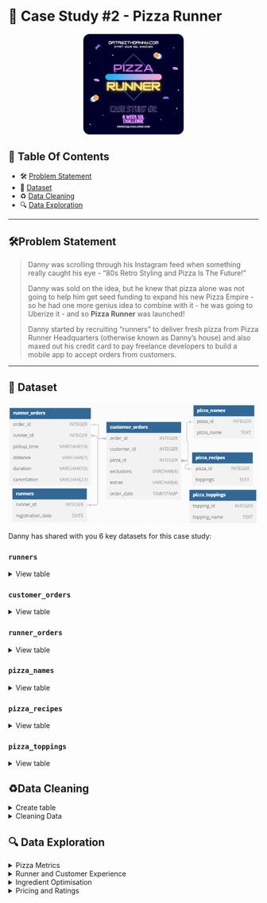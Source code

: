 # 🍕 Case Study #2 - Pizza Runner
<p align="center">
<img src="https://github.com/seeam1026/SQL-data-exploration/blob/main/IMG/case%20study%202.png" width=40% height=40%>

## 📕 Table Of Contents
  - 🛠️ [Problem Statement](#problem-statement)
  - 📂 [Dataset](#-dataset)
  - ♻️ [Data Cleaning](#data-cleaning)
  - 🔍 [Data Exploration](#-data-exploration)

---

## 🛠Problem Statement

> Danny was scrolling through his Instagram feed when something really caught his eye - “80s Retro Styling and Pizza Is The Future!”
> 
> Danny was sold on the idea, but he knew that pizza alone was not going to help him get seed funding to expand his new Pizza Empire - so he had one more genius idea to combine with it - he was going to Uberize it - and so **Pizza Runner** was launched!
> 
> Danny started by recruiting “runners” to deliver fresh pizza from Pizza Runner Headquarters (otherwise known as Danny’s house) and also maxed out his credit card to pay freelance developers to build a mobile app to accept orders from customers.

---

## 📂 Dataset
<p align="center">
<img src="https://github.com/seeam1026/SQL-data-exploration/blob/main/Case%20study-Pizza%20runner/pizza%20runner%20erd.png">

Danny has shared with you 6 key datasets for this case study:

### **```runners```**
<details>
<summary>
View table
</summary>

The runners table shows the **```registration_date```** for each new runner.


|runner_id|registration_date|
|---------|-----------------|
|1        |1/1/2021         |
|2        |1/3/2021         |
|3        |1/8/2021         |
|4        |1/15/2021        |

</details>


### **```customer_orders```**

<details>
<summary>
View table
</summary>

Customer pizza orders are captured in the **```customer_orders```** table with 1 row for each individual pizza that is part of the order.

| order_id | customer_id | pizza_id | exclusions | extras | order_time          |
| -------- | ----------- | -------- | ---------- | ------ | ------------------- |
| 1        | 101         | 1        |            |        | 2020-01-01 18:05:02 |
| 2        | 101         | 1        |            |        | 2020-01-01 19:00:52 |
| 3        | 102         | 1        |            |        | 2020-01-02 23:51:23 |
| 3        | 102         | 2        |            |        | 2020-01-02 23:51:23 |
| 4        | 103         | 1        | 4          |        | 2020-01-04 13:23:46 |
| 4        | 103         | 1        | 4          |        | 2020-01-04 13:23:46 |
| 4        | 103         | 2        | 4          |        | 2020-01-04 13:23:46 |
| 5        | 104         | 1        | null       | 1      | 2020-01-08 21:00:29 |
| 6        | 101         | 2        | null       | null   | 2020-01-08 21:03:13 |
| 7        | 105         | 2        | null       | 1      | 2020-01-08 21:20:29 |
| 8        | 102         | 1        | null       | null   | 2020-01-09 23:54:33 |
| 9        | 103         | 1        | 4          | 1, 5   | 2020-01-10 11:22:59 |
| 10       | 104         | 1        | null       | null   | 2020-01-11 18:34:49 |
| 10       | 104         | 1        | 2, 6       | 1, 4   | 2020-01-11 18:34:49 |

</details>

### **```runner_orders```**

<details>
<summary>
View table
</summary>

After each orders are received through the system - they are assigned to a runner - however not all orders are fully completed and can be cancelled by the restaurant or the customer.

The **```pickup_time```** is the timestamp at which the runner arrives at the Pizza Runner headquarters to pick up the freshly cooked pizzas. 

The **```distance```** and **```duration```** fields are related to how far and long the runner had to travel to deliver the order to the respective customer.


| order_id | runner_id | pickup_time         | distance | duration   | cancellation            |
| -------- | --------- | ------------------- | -------- | ---------- | ----------------------- |
| 1        | 1         | 2020-01-01 18:15:34 | 20km     | 32 minutes |                         |
| 2        | 1         | 2020-01-01 19:10:54 | 20km     | 27 minutes |                         |
| 3        | 1         | 2020-01-03 00:12:37 | 13.4km   | 20 mins    |                         |
| 4        | 2         | 2020-01-04 13:53:03 | 23.4     | 40         |                         |
| 5        | 3         | 2020-01-08 21:10:57 | 10       | 15         |                         |
| 6        | 3         | null                | null     | null       | Restaurant Cancellation |
| 7        | 2         | 2020-01-08 21:30:45 | 25km     | 25mins     | null                    |
| 8        | 2         | 2020-01-10 00:15:02 | 23.4 km  | 15 minute  | null                    |
| 9        | 2         | null                | null     | null       | Customer Cancellation   |
| 10       | 1         | 2020-01-11 18:50:20 | 10km     | 10minutes  | null                    |


</details>

### **```pizza_names```**

<details>
<summary>
View table
</summary>

|pizza_id|pizza_name|
|--------|----------|
|1       |Meat Lovers|
|2       |Vegetarian|

</details>

### **```pizza_recipes```**

<details>
<summary>
View table
</summary>

Each **```pizza_id```** has a standard set of **```toppings```** which are used as part of the pizza recipe.


|pizza_id|toppings |
|--------|---------|
|1       |1, 2, 3, 4, 5, 6, 8, 10| 
|2       |4, 6, 7, 9, 11, 12| 

</details>

### **```pizza_toppings```**

<details>
<summary>
View table
</summary>

This table contains all of the **```topping_name```** values with their corresponding **```topping_id```** value.


|topping_id|topping_name|
|----------|------------|
|1         |Bacon       | 
|2         |BBQ Sauce   | 
|3         |Beef        |  
|4         |Cheese      |  
|5         |Chicken     |     
|6         |Mushrooms   |  
|7         |Onions      |     
|8         |Pepperoni   | 
|9         |Peppers     |   
|10        |Salami      | 
|11        |Tomatoes    | 
|12        |Tomato Sauce|

</details>

## ♻Data Cleaning
<details>
<summary>
Create table
</summary>

** **	
 ```sql
	DROP TABLE IF EXISTS runners;
	CREATE TABLE runners (
	  "runner_id" INTEGER,
	  "registration_date" DATE
	);
	INSERT INTO runners
	  ("runner_id", "registration_date")
	VALUES
	  (1, '2021-01-01'),
	  (2, '2021-01-03'),
	  (3, '2021-01-08'),
	  (4, '2021-01-15');
	
	
	DROP TABLE IF EXISTS customer_orders;
	CREATE TABLE customer_orders (
	  "order_id" INTEGER,
	  "customer_id" INTEGER,
	  "pizza_id" INTEGER,
	  "exclusions" VARCHAR(4),
	  "extras" VARCHAR(4),
	  "order_time" TIMESTAMP
	);
	
	INSERT INTO customer_orders
	  ("order_id", "customer_id", "pizza_id", "exclusions", "extras", "order_time")
	VALUES
	  ('1', '101', '1', '', '', '2020-01-01 18:05:02'),
	  ('2', '101', '1', '', '', '2020-01-01 19:00:52'),
	  ('3', '102', '1', '', '', '2020-01-02 23:51:23'),
	  ('3', '102', '2', '', NULL, '2020-01-02 23:51:23'),
	  ('4', '103', '1', '4', '', '2020-01-04 13:23:46'),
	  ('4', '103', '1', '4', '', '2020-01-04 13:23:46'),
	  ('4', '103', '2', '4', '', '2020-01-04 13:23:46'),
	  ('5', '104', '1', 'null', '1', '2020-01-08 21:00:29'),
	  ('6', '101', '2', 'null', 'null', '2020-01-08 21:03:13'),
	  ('7', '105', '2', 'null', '1', '2020-01-08 21:20:29'),
	  ('8', '102', '1', 'null', 'null', '2020-01-09 23:54:33'),
	  ('9', '103', '1', '4', '1, 5', '2020-01-10 11:22:59'),
	  ('10', '104', '1', 'null', 'null', '2020-01-11 18:34:49'),
	  ('10', '104', '1', '2, 6', '1, 4', '2020-01-11 18:34:49');
	
	
	DROP TABLE IF EXISTS runner_orders;
	CREATE TABLE runner_orders (
	  "order_id" INTEGER,
	  "runner_id" INTEGER,
	  "pickup_time" VARCHAR(19),
	  "distance" VARCHAR(7),
	  "duration" VARCHAR(10),
	  "cancellation" VARCHAR(23)
	);
	
	INSERT INTO runner_orders
	  ("order_id", "runner_id", "pickup_time", "distance", "duration", "cancellation")
	VALUES
	  ('1', '1', '2020-01-01 18:15:34', '20km', '32 minutes', ''),
	  ('2', '1', '2020-01-01 19:10:54', '20km', '27 minutes', ''),
	  ('3', '1', '2020-01-03 00:12:37', '13.4km', '20 mins', NULL),
	  ('4', '2', '2020-01-04 13:53:03', '23.4', '40', NULL),
	  ('5', '3', '2020-01-08 21:10:57', '10', '15', NULL),
	  ('6', '3', 'null', 'null', 'null', 'Restaurant Cancellation'),
	  ('7', '2', '2020-01-08 21:30:45', '25km', '25mins', 'null'),
	  ('8', '2', '2020-01-10 00:15:02', '23.4 km', '15 minute', 'null'),
	  ('9', '2', 'null', 'null', 'null', 'Customer Cancellation'),
	  ('10', '1', '2020-01-11 18:50:20', '10km', '10minutes', 'null');
	
	
	DROP TABLE IF EXISTS pizza_names;
	CREATE TABLE pizza_names (
	  "pizza_id" INTEGER,
	  "pizza_name" TEXT
	);
	INSERT INTO pizza_names
	  ("pizza_id", "pizza_name")
	VALUES
	  (1, 'Meatlovers'),
	  (2, 'Vegetarian');
	
	
	DROP TABLE IF EXISTS pizza_recipes;
	CREATE TABLE pizza_recipes (
	  "pizza_id" INTEGER,
	  "toppings" TEXT
	);
	INSERT INTO pizza_recipes
	  ("pizza_id", "toppings")
	VALUES
	  (1, '1, 2, 3, 4, 5, 6, 8, 10'),
	  (2, '4, 6, 7, 9, 11, 12');
	
	
	DROP TABLE IF EXISTS pizza_toppings;
	CREATE TABLE pizza_toppings (
	  "topping_id" INTEGER,
	  "topping_name" TEXT
	);
	INSERT INTO pizza_toppings
	  ("topping_id", "topping_name")
	VALUES
	  (1, 'Bacon'),
	  (2, 'BBQ Sauce'),
	  (3, 'Beef'),
	  (4, 'Cheese'),
	  (5, 'Chicken'),
	  (6, 'Mushrooms'),
	  (7, 'Onions'),
	  (8, 'Pepperoni'),
	  (9, 'Peppers'),
	  (10, 'Salami'),
	  (11, 'Tomatoes'),
	  (12, 'Tomato Sauce');
```		
</details>

<details>
<summary>
Cleaning Data
</summary>

## Clean customer_orders data:
**```customer_orders```**
- Converting ```null``` and ```NaN``` values into blanks ```''``` in ```exclusions``` and ```extras```
```sql
	UPDATE customer_orders
	SET exclusions = CASE WHEN exclusions = '' or exclusions LIKE '%null%' or exclusions LIKE '%nan%' THEN NULL ELSE exclusions END,
	    extras = CASE WHEN extras = '' or extras LIKE '%null%' or extras LIKE '%nan%' THEN NULL ELSE extras END;
```
## Clean runner_orders data:
**```runner_orders```**

- Converting ```'null'``` text values into null values for ```pickup_time```, ```distance``` and ```duration```
- Extracting only numbers and decimal spaces for the distance and duration columns
- Converting blanks, ```'null'``` and ```NaN``` into null values for cancellation 
  ```sql
   UPDATE runner_orders
   SET 	pickup_time = CASE WHEN pickup_time LIKE '%null%' THEN NULL ELSE pickup_time END,
  	distance = CASE WHEN distance LIKE '%null%' THEN NULL ELSE distance END,
  	duration = CASE WHEN duration LIKE '%null%' THEN NULL ELSE duration END,
  	cancellation = CASE WHEN cancellation LIKE '%null%' or cancellation LIKE '%nan%' or cancellation = '' THEN NULL ELSE cancellation END;

    UPDATE runner_orders
    SET	distance = replace(distance, 'km', ''),
  	duration = trim(regexp_replace(duration, 'minute|mins|min|minutes', ''));

    SELECT * FROM runner_orders;
  ```

## Clean pizza_recipes data:
**```pizza_recipes```**

```sql
   CREATE TEMP TABLE temp_pizza_recipe(pizza_id INT, pizza_topping TEXT);
   INSERT INTO temp_pizza_recipe(pizza_id, pizza_topping)
   SELECT pizza_id, unnest(string_to_array(toppings, ',')) 
   FROM pizza_recipes;
   TRUNCATE TABLE pizza_recipes;
   INSERT INTO pizza_recipes(pizza_id, toppings)
   SELECT pizza_id, pizza_topping FROM temp_pizza_recipe;
   SELECT * FROM pizza_recipes;
	
   DROP TABLE IF EXISTS temp_pizza_recipe;
	
   ALTER TABLE pizza_recipes 
   ALTER COLUMN toppings TYPE INT
   USING toppings::INT;
```
	
</details>


## 🔍 Data Exploration

<details>
<summary> 
Pizza Metrics
</summary>

### **Q1. How many pizzas were ordered?**
```sql
SELECT COUNT(pizza_id) as pizza_count
FROM customer_orders
```
|pizza_count|
|-----------|
|14         |

### **Q2. How many unique customer orders were made?**
```sql
SELECT COUNT(DISTINCT order_id) AS order_count
FROM customer_orders;
```
|order_count|
|-----------|
|10         |


### **Q3. How many successful orders were delivered by each runner?**
```sql
 SELECT runner_id,
	COUNT(order_id) AS successful_orders
 FROM runner_orders
 WHERE cancellation is NULL
 GROUP BY runner_id;
```

| runner_id | successful_orders |
|-----------|-------------------|
| 1         | 4                 |
| 2         | 3                 |
| 3         | 1                 |


### **Q4. How many of each type of pizza was delivered?**
```SQL
SELECT  pizza_names.pizza_name,
	cte.pizza_type_count
FROM pizza_names
JOIN	
	(SELECT co.pizza_id,
		COUNT(co.order_id) AS pizza_type_count
	FROM runner_orders AS ru
	JOIN customer_orders AS co 
	ON co.order_id = ru.order_id 
	WHERE ru.cancellation is NULL
	GROUP BY co.pizza_id) AS cte
ON cte.pizza_id = pizza_names.pizza_id
```

| pizza_name | pizza_type_count |
|------------|------------------|
| Meatlovers | 9                |
| Vegetarian | 3                |


### **Q5. How many Vegetarian and Meatlovers were ordered by each customer?**
```SQL
SELECT 	customer_id, 
	SUM(CASE WHEN pizza_id = 1 THEN 1 ELSE 0 END) AS meat_lovers,
	SUM(CASE WHEN pizza_id = 2 THEN 1 ELSE 0 END) AS vegetarian
FROM customer_orders
GROUP BY customer_id;
```

| customer_id | meat_lovers | vegetarian |
|-------------|-------------|------------|
| 101         | 2           | 1          |
| 103         | 3           | 1          |
| 104         | 3           | 0          |
| 105         | 0           | 1          |
| 102         | 2           | 1          |

### **Q6. What was the maximum number of pizzas delivered in a single order?**
```SQL
SELECT MAX(pizza_count_per_order) AS max_count
FROM (
  SELECT
	co.order_id,
	COUNT(co.pizza_id) AS pizza_count_per_order
  FROM runner_orders AS ru
  JOIN customer_orders AS co
  	ON co.order_id = ru.order_id
  WHERE ru.cancellation is NULL
  GROUP BY co.order_id) AS cte;
 ``` 

| max_count |
|-----------|
| 3         |


### **Q7. For each customer, how many delivered pizzas had at least 1 change and how many had no changes?**
```SQL
SELECT
  co.customer_id,
  SUM(CASE WHEN co.exclusions IS NOT NULL OR co.extras IS NOT NULL THEN 1 ELSE 0 END) AS changes,
  SUM(CASE WHEN co.exclusions is NULL AND co.extras is NULL THEN 1 ELSE 0 END) AS no_change
FROM runner_orders AS ru
JOIN customer_orders AS co
  ON ru.order_id = co.order_id
WHERE ru.cancellation is NULL
GROUP BY co.customer_id
ORDER BY co.customer_id;
```

| customer_id | changes | no_change |
|-------------|---------|-----------|
| 101         | 0       | 2         |
| 102         | 0       | 3         |
| 103         | 3       | 3         |
| 104         | 2       | 2         |
| 105         | 1       | 1         |


### **Q8. How many pizzas were delivered that had both exclusions and extras?**
```SQL
SELECT
  SUM(CASE WHEN co.exclusions IS NOT NULL AND co.extras IS NOT NULL THEN 1 ELSE 0 END) AS pizza_count
FROM runner_orders AS ru
JOIN customer_orders AS co
  ON co.order_id = ru.order_id
WHERE ru.cancellation IS NULL;
```  

| pizza_count |
|-------------|
| 1           |


### **Q9. What was the total volume of pizzas ordered for each hour of the day?**
```SQL
SELECT
  DATE_PART('hour', order_time) AS hour_of_day,
  COUNT(pizza_id) as pizza_count
FROM customer_orders
GROUP BY hour_of_day
ORDER BY hour_of_day;
```

| hour_of_day | pizza_count |
|-------------|-------------|
| 11          | 1           |
| 12          | 2           |
| 13          | 3           |
| 18          | 3           |
| 19          | 1           |
| 21          | 3           |
| 23          | 1           |

### **Q10. What was the volume of orders for each day of the week?**
```SQL
SELECT
  TO_CHAR(order_time,'day') AS day_of_week,
  COUNT(pizza_id) AS pizza_count
FROM customer_orders
GROUP BY day_of_week, DATE_PART('dow', order_time)
ORDER BY DATE_PART('dow', order_time);
```

| day_of_week | pizza_count |
|-------------|-------------|
| Friday      | 1           |
| Saturday    | 5           |
| Thursday    | 3           |
| Wednesday   | 5           |

</details>

<details>
<summary>
Runner and Customer Experience
</summary>

### **Q1. How many runners signed up for each 1 week period? (i.e. week starts 2021-01-01)**
```SQL
WITH runner_signups AS (
  SELECT
    runner_id,
    registration_date,
    registration_date - ((registration_date - '2021-01-01') % 7)  AS start_of_week
  FROM pizza_runner.runners
)
SELECT
  start_of_week,
  COUNT(runner_id) AS signups
FROM runner_signups
GROUP BY start_of_week
ORDER BY start_of_week;
```

| start_of_week            | signups |
|--------------------------|---------|
| 2021-01-01T00:00:00.000Z | 2       |
| 2021-01-08T00:00:00.000Z | 1       |
| 2021-01-15T00:00:00.000Z | 1       |

### **Q2. What was the average time in minutes it took for each runner to arrive at the Pizza Runner HQ to pickup the order?**
```SQL
SELECT
  ru.runner_id,
  DATE_PART('minute', AVG(ru.pickup_time::timestamp - co.order_time)) AS avg_arrival_minutes
FROM runner_orders AS ru
JOIN customer_orders AS co 
 ON co.order_id = ru.order_id
WHERE ru.cancellation IS NULL
GROUP BY ru.runner_id;
```
| runner_id | avg_arrival_minutes |
|-----------|---------------------|
| 1         | 15                  |
| 2         | 23                  |
| 3         | 10                  |

### **Q3. Is there any relationship between the number of pizzas and how long the order takes to prepare?**
```SQL
SELECT
  ru.order_id,
  count(co.pizza_id) AS pizzas_count,
  ROUND(EXTRACT(EPOCH FROM (ru.pickup_time::TIMESTAMP - co.order_time))::DECIMAL/60, 2) AS avg_time,
  CASE  WHEN COUNT(co.pizza_id) = 1 THEN 'Takes more than 10 minutes to prepare'
	WHEN COUNT(co.pizza_id) > 1 THEN 'Preparation time is based on order quantity, approximately or more than 10 minutes per order' END AS relationship
FROM runner_orders AS ru
JOIN customer_orders AS co
  ON co.order_id = ru.order_id 
WHERE ru.pickup_time IS NOT NULL
GROUP BY ru.order_id, ru.pickup_time, co.order_time
ORDER BY ru.order_id;
```

| order_id | pizzas_count | avg_time | relationship                                                                                 |
| -------- | ------------ | -------- | -------------------------------------------------------------------------------------------- |
| 1        | 1            | 10.53    | Takes more than 10 minutes to prepare                                                        |
| 2        | 1            | 10.03    | Takes more than 10 minutes to prepare                                                        |
| 3        | 2            | 21.23    | Preparation time is based on order quantity, approximately or more than 10 minutes per order |
| 4        | 3            | 29.28    | Preparation time is based on order quantity, approximately or more than 10 minutes per order |
| 5        | 1            | 10.47    | Takes more than 10 minutes to prepare                                                        |
| 7        | 1            | 10.27    | Takes more than 10 minutes to prepare                                                        |
| 8        | 1            | 20.48    | Takes more than 10 minutes to prepare                                                        |
| 10       | 2            | 15.52    | Preparation time is based on order quantity, approximately or more than 10 minutes per order |


### **Q4. What was the average distance travelled for each runner?**
```SQL
SELECT  runner_id,
	ROUND(AVG(distance::DECIMAL), 2) AS avg_distance
FROM runner_orders
GROUP BY runner_id
ORDER BY runner_id;
```

| runner_id | avg_distance |
|-----------|--------------|
| 1         | 15.85        |
| 2         | 23.93        |
| 3         | 10.00        |

### **Q5. What was the difference between the longest and shortest delivery times for all orders?**
```SQL
SELECT MAX(duration::INT) - MIN(duration::INT) AS difference
FROM runner_orders;
```

| difference |
|------------|
| 30         |

### **Q6. What was the average speed for each runner for each delivery and do you notice any trend for these values?**
```SQL
SELECT
  ru.order_id,
  ru.runner_id,
  COUNT(co.pizza_id) AS pizza_count,
  ROUND(AVG(distance::DECIMAL), 1) AS distance,
  ROUND(AVG(duration::INT), 1) AS duration,
  ROUND(AVG(ru.distance::DECIMAL/ru.duration::INT)*60, 2) AS speed_kmh
FROM runner_orders AS ru
JOIN customer_orders AS co
  ON ru.order_id = co.order_id
WHERE ru.cancellation IS NULL
GROUP BY ru.order_id, ru.runner_id
ORDER BY speed_kmh DESC;
```

| order_id | runner_id | pizzas_count | distance | duration | speed_kmh |
|----------|-----------|--------------|----------|----------|-----------|
| 8        | 2         | 1            | 23.4     | 15       | 93.60 	|
| 7        | 2         | 1            | 25       | 25       | 60.00 	|
| 10       | 1         | 2            | 10       | 10       | 60.00 	|
| 2        | 1         | 1            | 20       | 27       | 44.44 	|
| 3        | 1         | 2            | 13.4     | 20       | 40.20 	|
| 5        | 3         | 1            | 10       | 15       | 40.00 	|
| 1        | 1         | 1            | 20       | 32       | 37.50 	|
| 4        | 2         | 3            | 23.4     | 40       | 35.10 	|

**Finding:**
- **Orders are listed in decreasing order of average speed:**
> *Although the fastest order delivered only 1 pizza and the slowest order delivered 3 pizzas, there is no clear trend indicating that more pizzas in an order result in slower delivery speeds.*


### **Q7. What is the successful delivery percentage for each runner?**
```sql
SELECT
  ru.runner_id,
  ROUND(100.0*cte.successful_order/COUNT(ru.order_id)) AS delivery_percent
FROM runner_orders AS ru
JOIN (
    SELECT
	runner_id,
	COUNT(order_id) AS successful_order
    FROM runner_orders
    WHERE pickup_time IS NOT NULL
    GROUP BY runner_id) AS cte
 ON cte.runner_id = ru.runner_id
GROUP BY ru.runner_id, cte.successful_order
ORDER BY ru.runner_id;
```

| runner_id | delivery_percent |
|-----------|------------------|
| 1         | 100              |
| 2         | 75               |
| 3         | 50               |


</details>

<details>
	<summary>
		Ingredient Optimisation
	</summary>
	
 ### **Q1. What are the standard ingredients for each pizza?**
 ```SQL
    WITH CTE AS (
      SELECT pz.pizza_id, STRING_AGG(pt.topping_name, ',') AS standard_ingredients
      FROM pizza_recipes AS pz
      JOIN pizza_toppings AS pt 
      ON pz.toppings = pt.topping_id
      GROUP BY pz.pizza_id)
      
    SELECT pizza_names.pizza_name, CTE.standard_ingredients
    FROM pizza_names
    JOIN CTE
    ON CTE.pizza_id = pizza_names.pizza_id;
```
>Output

| pizza_name | standard_ingredients                                           |
| ---------- | -------------------------------------------------------------- |
| Meatlovers | Bacon,BBQ Sauce,Beef,Cheese,Chicken,Mushrooms,Pepperoni,Salami |
| Vegetarian | Cheese,Mushrooms,Onions,Peppers,Tomatoes,Tomato Sauce          |

### **Q2. What was the most commonly added extra?**
```SQL
    WITH CTE_extras AS (
      SELECT DISTINCT extras, COUNT(order_id) AS total_order
      FROM (
      	SELECT order_id, pizza_id, CAST(UNNEST(string_to_array(extras,',')) AS INT) AS extras
      	FROM customer_orders
      	WHERE extras IS NOT NULL) AS cte
      GROUP BY extras
      ORDER BY total_order DESC)
    	
    SELECT 
    	pizza_toppings.topping_name, 
    	CTE_extras.total_order
    FROM pizza_toppings
    JOIN CTE_extras
    ON CTE_extras.extras = pizza_toppings.topping_id
    ORDER BY CTE_extras.total_order DESC
    LIMIT 1;
```
>Output

| topping_name | total_order |
| ------------ | ----------- |
| Bacon        | 4           |

### **Q3. What was the most common exclusion?**
```SQL
    WITH CTE_exclusion AS (
      SELECT DISTINCT exclusions, COUNT(order_id) AS total_order
      FROM (
      	SELECT order_id, pizza_id, CAST(UNNEST(string_to_array(exclusions,',')) AS INT) AS exclusions
        FROM customer_orders
        WHERE exclusions IS NOT NULL) AS cte
      GROUP BY exclusions
      ORDER BY total_order DESC)
    	
    SELECT 
    	pizza_toppings.topping_name, 
    	CTE_exclusion.total_order
    FROM pizza_toppings
    JOIN CTE_exclusion 
    ON CTE_exclusion.exclusions = pizza_toppings.topping_id
    ORDER BY CTE_exclusion.total_order DESC
    LIMIT 1;
```
>Output

| topping_name | total_order |
| ------------ | ----------- |
| Cheese       | 4           |

### **Q4. Generate an order item for each record in the customers_orders table in the format of one of the following:
* Meat Lovers
* Meat Lovers - Exclude Beef
* Meat Lovers - Extra Bacon
* Meat Lovers - Exclude Cheese, Bacon - Extra Mushroom, Peppers
```SQL
    SELECT order_id, customer_id,
    CASE WHEN pizza_id = 1 AND exclusions = '4' AND extras LIKE '%1%' AND extras LIKE '%5%' THEN 'Meat lover - Extra Bacon, Chicken - Exclude Cheese'
    	WHEN pizza_id = 1 AND extras LIKE '%1%' AND extras LIKE '%4%' AND exclusions LIKE '%2%' AND exclusions LIKE '%6%' THEN 'Meat Lover - Exclude BBQ Sauce, Mushrooms - Extra Bacon, Cheese'
    	WHEN exclusions LIKE '%4%' THEN 'Meat Lover - Exclude cheese'
    	WHEN pizza_id = 1 AND extras LIKE'%1%' THEN 'Meat Lover - Extra Bacon'
        ELSE 'Meat Lover' END
    FROM customer_orders
    WHERE pizza_id = 1;

```
>Output

| order_id | customer_id | case                                                            |
| -------- | ----------- | --------------------------------------------------------------- |
| 1        | 101         | Meat Lover                                                      |
| 2        | 101         | Meat Lover                                                      |
| 3        | 102         | Meat Lover                                                      |
| 4        | 103         | Meat Lover - Exclude cheese                                     |
| 4        | 103         | Meat Lover - Exclude cheese                                     |
| 5        | 104         | Meat Lover - Extra Bacon                                        |
| 8        | 102         | Meat Lover                                                      |
| 9        | 103         | Meat lover - Extra Bacon, Chicken - Exclude Cheese              |
| 10       | 104         | Meat Lover                                                      |
| 10       | 104         | Meat Lover - Exclude BBQ Sauce, Mushrooms - Extra Bacon, Cheese |

</details>

<details>
	<summary>
		Pricing and Ratings
	</summary>
	
### **Q1. If a Meat Lovers pizza costs $12 and Vegetarian costs $10 and there were no charges for changes - how much money has Pizza Runner made so far if there are no delivery fees?**
```SQL
    SELECT
    SUM(CASE WHEN co.pizza_id = 1 THEN 12 ELSE 10 END) AS total_revenue
    FROM customer_orders AS co
    JOIN runner_orders AS ru
    ON ru.order_id = co.order_id
    WHERE ru.cancellation IS NULL;
```
>Output

| total_revenue |
| ------------- |
| 138           |

### **Q2. What if there was an additional $1 charge for any pizza extras?**
* Add cheese is $1 extra
```SQL
    WITH CTE_ex AS (
      SELECT 
        order_id, 
        customer_id, 
        pizza_id,
    	CASE WHEN exclusions LIKE '%,%' THEN SPLIT_PART(exclusions, ',', 1) ELSE exclusions END AS exlusions_col1, 
    	CASE WHEN exclusions LIKE '%,%' THEN SPLIT_PART(exclusions, ',', 2) END AS exlusions_col2,
    	CASE WHEN extras LIKE '%,%' THEN SPLIT_PART(extras, ',', 1) ELSE extras END AS extras_col1,
    	CASE WHEN extras LIKE '%,%' THEN SPLIT_PART(extras, ',', 2)  END AS extras_col2
      FROM customer_orders
      ORDER BY order_id)
     
    SELECT
    SUM(CASE WHEN CTE_ex.pizza_id = 1 AND CTE_ex.extras_col1 IS NOT NULL AND CTE_ex.extras_col2 IS NOT NULL THEN 14
        	WHEN CTE_ex.pizza_id = 1 AND CTE_ex.extras_col1 IS NULL AND CTE_ex.extras_col2 IS NULL THEN 12
        	WHEN CTE_ex.pizza_id = 1 AND CTE_ex.extras_col1 IS NOT NULL AND CTE_ex.extras_col2 IS NULL THEN 13
    	WHEN CTE_ex.pizza_id = 2 AND CTE_ex.extras_col1 IS NULL AND CTE_ex.extras_col2 IS NULL THEN 10
        	WHEN CTE_ex.pizza_id = 2 AND CTE_ex.extras_col1 IS NOT NULL AND CTE_ex.extras_col2 IS NOT NULL THEN 12
        	ELSE 11 END) AS total_revenue
    FROM runner_orders AS ru  
    JOIN CTE_ex 
    ON ru.order_id = CTE_ex.order_id
    WHERE ru.pickup_time IS NOT NULL;

```
>Output

| total_revenue |
| ------------- |
| 142           |

### **Q3. Using your newly generated table - can you join all of the information together to form a table which has the following information for successful deliveries?**
* customer_id
* order_id
* runner_id
* rating
* order_time
* pickup_time
* Time between order and pickup
* Delivery duration
* Average speed
* Total number of pizzas

```SQL
    WITH orders_per_runner AS (
      SELECT runner_id, COUNT(order_id) AS total_orders 
      FROM runner_orders
      GROUP BY runner_id),
      
      successful_rate AS (
      SELECT 
      	cte_num_of_success.runner_id, 
      	cte_num_of_success.success_orders, 
      	orders_per_runner.total_orders,
      	ROUND(100.0*cte_num_of_success.success_orders/orders_per_runner.total_orders::decimal, 2) AS rating
      FROM orders_per_runner
      JOIN (
        SELECT runner_id, COUNT(order_id) AS success_orders
        FROM runner_orders
        WHERE cancellation IS NULL
        GROUP BY runner_id) AS cte_num_of_success
      ON cte_num_of_success.runner_id = orders_per_runner.runner_id
      GROUP BY cte_num_of_success.runner_id, cte_num_of_success.success_orders, orders_per_runner.total_orders),
      
      cte_time AS (
        SELECT 
            ru.runner_id, 
            co.order_id, 
            co.order_time, 
            ru.pickup_time::timestamp, 
            ROUND(EXTRACT(EPOCH FROM (ru.pickup_time::timestamp - co.order_time))::decimal/60, 2) AS time_between, 
            ru.duration
        FROM customer_orders AS co
        JOIN runner_orders AS ru
        ON ru.order_id = co.order_id
        WHERE ru.pickup_time IS NOT NULL),
        
      cte_speed AS (
          SELECT 
            runner_id, 
            ROUND(60*AVG(distance::DECIMAL)/ AVG(duration::INTEGER), 2) AS avg_speed
          FROM runner_orders 
          WHERE pickup_time IS NOT NULL 
          GROUP BY runner_id),
      
      cte_time_speed AS (
        SELECT 
          cte_time.runner_id, 
          cte_time.order_id, 
          cte_time.order_time, 
          cte_time.pickup_time, 
          cte_time.time_between, 
          cte_time.duration, 
          cte_speed.avg_speed
        FROM cte_time
        JOIN cte_speed
        ON cte_speed.runner_id = cte_time.runner_id),
      
      cte_total_pizza AS (
        SELECT customer_id, COUNT(pizza_id) AS total_pizza 
        FROM customer_orders
        GROUP BY customer_id),
      
      info_successful_diliveries AS (
        SELECT co.customer_id, co.order_id, cte_time_speed.runner_id,  TO_CHAR(cte_time_speed.order_time, 'HH24:MI:SS') AS order_time, TO_CHAR(cte_time_speed.pickup_time, 'HH24:MI:SS') AS pickup_time, cte_time_speed.time_between, cte_time_speed.duration, cte_time_speed.avg_speed, successful_rate.rating
        FROM customer_orders AS co
        LEFT JOIN cte_time_speed ON cte_time_speed.order_id = co.order_id
        LEFT JOIN successful_rate ON successful_rate.runner_id = cte_time_speed.runner_id)
        
    SELECT info_successful_diliveries.*, cte_total_pizza.total_pizza
    FROM info_successful_diliveries
    JOIN cte_total_pizza
    ON cte_total_pizza.customer_id = info_successful_diliveries.customer_id;
```
>Output

| customer_id | order_id | runner_id | order_time | pickup_time | time_between | duration | avg_speed | rating | total_pizza |
| ----------- | -------- | --------- | ---------- | ----------- | ------------ | -------- | --------- | ------ | ----------- |
| 101         | 1        | 1         | 18:05:02   | 18:15:34    | 10.53        | 32       | 42.74     | 100.00 | 3           |
| 101         | 2        | 1         | 19:00:52   | 19:10:54    | 10.03        | 27       | 42.74     | 100.00 | 3           |
| 102         | 3        | 1         | 23:51:23   | 00:12:37    | 21.23        | 20       | 42.74     | 100.00 | 3           |
| 102         | 3        | 1         | 23:51:23   | 00:12:37    | 21.23        | 20       | 42.74     | 100.00 | 3           |
| 102         | 3        | 1         | 23:51:23   | 00:12:37    | 21.23        | 20       | 42.74     | 100.00 | 3           |
| 102         | 3        | 1         | 23:51:23   | 00:12:37    | 21.23        | 20       | 42.74     | 100.00 | 3           |
| 103         | 4        | 2         | 13:23:46   | 13:53:03    | 29.28        | 40       | 53.85     | 75.00  | 4           |
| 103         | 4        | 2         | 13:23:46   | 13:53:03    | 29.28        | 40       | 53.85     | 75.00  | 4           |
| 103         | 4        | 2         | 13:23:46   | 13:53:03    | 29.28        | 40       | 53.85     | 75.00  | 4           |
| 103         | 4        | 2         | 13:23:46   | 13:53:03    | 29.28        | 40       | 53.85     | 75.00  | 4           |
| 103         | 4        | 2         | 13:23:46   | 13:53:03    | 29.28        | 40       | 53.85     | 75.00  | 4           |
| 103         | 4        | 2         | 13:23:46   | 13:53:03    | 29.28        | 40       | 53.85     | 75.00  | 4           |
| 103         | 4        | 2         | 13:23:46   | 13:53:03    | 29.28        | 40       | 53.85     | 75.00  | 4           |
| 103         | 4        | 2         | 13:23:46   | 13:53:03    | 29.28        | 40       | 53.85     | 75.00  | 4           |
| 103         | 4        | 2         | 13:23:46   | 13:53:03    | 29.28        | 40       | 53.85     | 75.00  | 4           |
| 104         | 5        | 3         | 21:00:29   | 21:10:57    | 10.47        | 15       | 40.00     | 50.00  | 3           |
| 101         | 6        |           |            |             |              |          |           |        | 3           |
| 105         | 7        | 2         | 21:20:29   | 21:30:45    | 10.27        | 25       | 53.85     | 75.00  | 1           |
| 102         | 8        | 2         | 23:54:33   | 00:15:02    | 20.48        | 15       | 53.85     | 75.00  | 3           |
| 103         | 9        |           |            |             |              |          |           |        | 4           |
| 104         | 10       | 1         | 18:34:49   | 18:50:20    | 15.52        | 10       | 42.74     | 100.00 | 3           |
| 104         | 10       | 1         | 18:34:49   | 18:50:20    | 15.52        | 10       | 42.74     | 100.00 | 3           |
| 104         | 10       | 1         | 18:34:49   | 18:50:20    | 15.52        | 10       | 42.74     | 100.00 | 3           |
| 104         | 10       | 1         | 18:34:49   | 18:50:20    | 15.52        | 10       | 42.74     | 100.00 | 3           |


### **Q4. If a Meat Lovers pizza was $12 and Vegetarian $10 fixed prices with no cost for extras and each runner is paid $0.30 per kilometre traveled - how much money does Pizza Runner have left over after these deliveries?**

```SQL
    WITH cte_money AS (
      SELECT co.order_id, ru.runner_id, CASE WHEN co.pizza_id = 1 THEN COUNT(pizza_id)*12 ELSE COUNT(pizza_id)*10 END AS total_money
      FROM customer_orders AS co
      JOIN runner_orders AS ru
      ON co.order_id = ru.order_id
      WHERE ru.pickup_time <> 'null'
      GROUP BY co.order_id, ru.runner_id, co.pizza_id
      ORDER BY co.order_id),
    
    cte_revenue AS ( 
      SELECT order_id, runner_id, SUM(total_money) AS total_revenue
      FROM cte_money
      GROUP BY order_id, runner_id),
    
    cte_cost AS (
      SELECT order_id, runner_id, round(0.3*distance::DECIMAL, 2) AS total_cost
      FROM runner_orders
      WHERE pickup_time <> 'null'
      GROUP BY order_id, runner_id, distance
      ORDER BY order_id)
    
    SELECT 
    	cte_revenue.order_id, 
        cte_revenue.runner_id, 
        cte_revenue.total_revenue, 
        cte_cost.total_cost, 
        cte_revenue.total_revenue - cte_cost.total_cost AS total_profit
    FROM cte_revenue
    JOIN cte_cost 
    ON cte_cost.order_id = cte_revenue.order_id;
```
>Output

| order_id | runner_id | total_revenue | total_cost | total_profit |
| -------- | --------- | ------------- | ---------- | ------------ |
| 1        | 1         | 12            | 6.00       | 6.00         |
| 2        | 1         | 12            | 6.00       | 6.00         |
| 3        | 1         | 22            | 4.02       | 17.98        |
| 4        | 2         | 34            | 7.02       | 26.98        |
| 5        | 3         | 12            | 3.00       | 9.00         |
| 7        | 2         | 10            | 7.50       | 2.50         |
| 8        | 2         | 12            | 7.02       | 4.98         |
| 10       | 1         | 24            | 3.00       | 21.00        |

</details>
